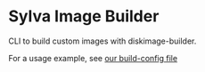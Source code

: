 # Sylva Image Builder

CLI to build custom images with diskimage-builder.

For a usage example, see [our build-config file](./build-config.yaml)
